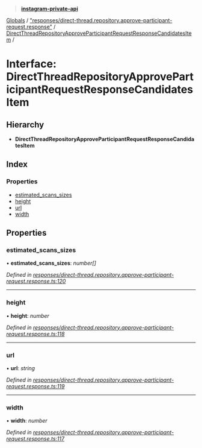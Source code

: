 > **[instagram-private-api](../README.md)**

[Globals](../README.md) / ["responses/direct-thread.repository.approve-participant-request.response"](../modules/_responses_direct_thread_repository_approve_participant_request_response_.md) / [DirectThreadRepositoryApproveParticipantRequestResponseCandidatesItem](_responses_direct_thread_repository_approve_participant_request_response_.directthreadrepositoryapproveparticipantrequestresponsecandidatesitem.md) /

# Interface: DirectThreadRepositoryApproveParticipantRequestResponseCandidatesItem

## Hierarchy

* **DirectThreadRepositoryApproveParticipantRequestResponseCandidatesItem**

## Index

### Properties

* [estimated_scans_sizes](_responses_direct_thread_repository_approve_participant_request_response_.directthreadrepositoryapproveparticipantrequestresponsecandidatesitem.md#estimated_scans_sizes)
* [height](_responses_direct_thread_repository_approve_participant_request_response_.directthreadrepositoryapproveparticipantrequestresponsecandidatesitem.md#height)
* [url](_responses_direct_thread_repository_approve_participant_request_response_.directthreadrepositoryapproveparticipantrequestresponsecandidatesitem.md#url)
* [width](_responses_direct_thread_repository_approve_participant_request_response_.directthreadrepositoryapproveparticipantrequestresponsecandidatesitem.md#width)

## Properties

###  estimated_scans_sizes

• **estimated_scans_sizes**: *number[]*

*Defined in [responses/direct-thread.repository.approve-participant-request.response.ts:120](https://github.com/dilame/instagram-private-api/blob/01eb399/src/responses/direct-thread.repository.approve-participant-request.response.ts#L120)*

___

###  height

• **height**: *number*

*Defined in [responses/direct-thread.repository.approve-participant-request.response.ts:118](https://github.com/dilame/instagram-private-api/blob/01eb399/src/responses/direct-thread.repository.approve-participant-request.response.ts#L118)*

___

###  url

• **url**: *string*

*Defined in [responses/direct-thread.repository.approve-participant-request.response.ts:119](https://github.com/dilame/instagram-private-api/blob/01eb399/src/responses/direct-thread.repository.approve-participant-request.response.ts#L119)*

___

###  width

• **width**: *number*

*Defined in [responses/direct-thread.repository.approve-participant-request.response.ts:117](https://github.com/dilame/instagram-private-api/blob/01eb399/src/responses/direct-thread.repository.approve-participant-request.response.ts#L117)*